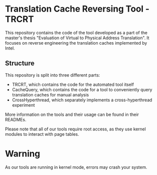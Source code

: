 # Translation Cache Reversing Tool - TRCRT

This repository contains the code of the tool developed as a part of the master's thesis "Evaluation of Virtual to Physical Address Translation". It focuses on reverse engineering the translation caches implemented by Intel.

## Structure

This repository is split into three different parts:

- TRCRT, which contains the code for the automated tool itself
- CacheQuery, which contains the code for a tool to conveniently query translation caches for manual analysis
- CrossHyperthread, which separately implements a cross-hyperthread experiment

More information on the tools and their usage can be found in their READMEs.

Please note that all of our tools require root access, as they use kernel modules to interact with page tables.

# Warning

As our tools are running in kernel mode, errors may crash your system.